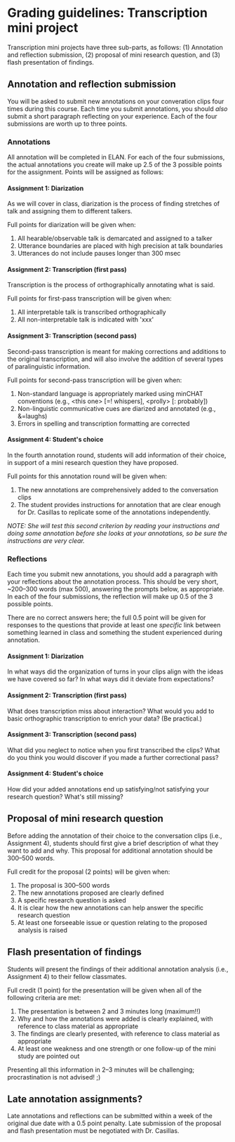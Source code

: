 # Grading guidelines: Transcription mini project

Transcription mini projects have three sub-parts, as follows: (1) Annotation and reflection submission, (2) proposal of mini research question, and (3) flash presentation of findings.

## Annotation and reflection submission

You will be asked to submit new annotations on your converation clips four times during this course. Each time you submit annotations, you should _also_ submit a short paragraph reflecting on your experience. Each of the four submissions are worth up to three points.

### Annotations
All annotation will be completed in ELAN. For each of the four submissions, the actual annotations you create will make up 2.5 of the 3 possible points for the assignment. Points will be assigned as follows:

#### Assignment 1: Diarization
As we will cover in class, diarization is the process of finding stretches of talk and assigning them to different talkers.

Full points for diarization will be given when:

1. All hearable/observable talk is demarcated and assigned to a talker
2. Utterance boundaries are placed with high precision at talk boundaries
3. Utterances do not include pauses longer than 300 msec

#### Assignment 2: Transcription (first pass)
Transcription is the process of orthographically annotating what is said.

Full points for first-pass transcription will be given when:

1. All interpretable talk is transcribed orthographically
2. All non-interpretable talk is indicated with 'xxx'

#### Assignment 3: Transcription (second pass)
Second-pass transcription is meant for making corrections and additions to the original transcription, and will also involve the addition of several types of paralinguistic information.

Full points for second-pass transcription will be given when:

1. Non-standard language is appropriately marked using minCHAT conventions (e.g., \<this one\> [=! whispers], \<prolly\> [: probably])
2. Non-linguistic communicative cues are diarized and annotated (e.g., &=laughs)
3. Errors in spelling and transcription formatting are corrected

#### Assignment 4: Student's choice
In the fourth annotation round, students will add information of their choice, in support of a mini research question they have proposed.

Full points for this annotation round will be given when:

1. The new annotations are comprehensively added to the conversation clips
2. The student provides instructions for annotation that are clear enough for Dr. Casillas to replicate some of the annotations independently.

_NOTE: She will test this second criterion by reading your instructions and doing some annotation before she looks at your annotations, so be sure the instructions are very clear._

### Reflections

Each time you submit new annotations, you should add a paragraph with your reflections about the annotation process. This should be very short, ~200–300 words (max 500), answering the prompts below, as appropriate. In each of the four submissions, the reflection will make up 0.5 of the 3 possible points.

There are no correct answers here; the full 0.5 point will be given for responses to the questions that provide at least one _specific_ link between something learned in class and something the student experienced during annotation.

#### Assignment 1: Diarization
In what ways did the organization of turns in your clips align with the ideas we have covered so far? In what ways did it deviate from expectations?

#### Assignment 2: Transcription (first pass)
What does transcription miss about interaction? What would you add to basic orthographic transcription to enrich your data? (Be practical.)

#### Assignment 3: Transcription (second pass)
What did you neglect to notice when you first transcribed the clips? What do you think you would discover if you made a further correctional pass?

#### Assignment 4: Student's choice
How did your added annotations end up satisfying/not satisfying your research question? What's still missing?

## Proposal of mini research question

Before adding the annotation of their choice to the conversation clips (i.e., Assignment 4), students should first give a brief description of what they want to add and why. This proposal for additional annotation should be 300–500 words.

Full credit for the proposal (2 points) will be given when:

1. The proposal is 300–500 words
2. The new annotations proposed are clearly defined
3. A specific research question is asked
4. It is clear how the new annotations can help answer the specific research question
5. At least one forseeable issue or question relating to the proposed analysis is raised

## Flash presentation of findings

Students will present the findings of their additional annotation analysis (i.e., Assignment 4) to their fellow classmates.

Full credit (1 point) for the presentation will be given when all of the following criteria are met:

1. The presentation is between 2 and 3 minutes long (maximum!!)
2. Why and how the annotations were added is clearly explained, with reference to class material as appropriate
3. The findings are clearly presented, with reference to class material as appropriate
4. At least one weakness and one strength or one follow-up of the mini study are pointed out

Presenting all this information in 2–3 minutes will be challenging; procrastination is not advised! ;)


## Late annotation assignments?
Late annotations and reflections can be submitted within a week of the original due date with a 0.5 point penalty. Late submission of the proposal and flash presentation must be negotiated with Dr. Casillas.
